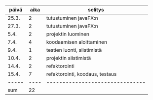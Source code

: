 | päivä | aika | selitys |
| ----- | ---- | ------- |
| 25.3. | 2    | tutustuminen javaFX:n           |
| 27.3. | 2    | tutustuminen javaFX:n           | 
| 5.4.  | 2    | projektin luominen              |
| 7.4.  | 4    | koodaamisen aloittaminen        |
| 9.4.  | 1    | testien luonti, siistimistä     |
| 10.4. | 2    | projektin siistimistä           |
| 14.4. | 2    | refaktorointi                   |
| 15.4. | 7    | refaktorointi, koodaus, testaus |
| ----- | ---- | ------------------------------- |
| sum   | 22   |